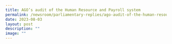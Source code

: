 ```yaml
---
title: AGO’s audit of the Human Resource and Payroll system
permalink: /newsroom/parliamentary-replies/ago-audit-of-the-human-resource-and-payroll-system/
date: 2023-08-03
layout: post
description: ""
image: ""
---
```

